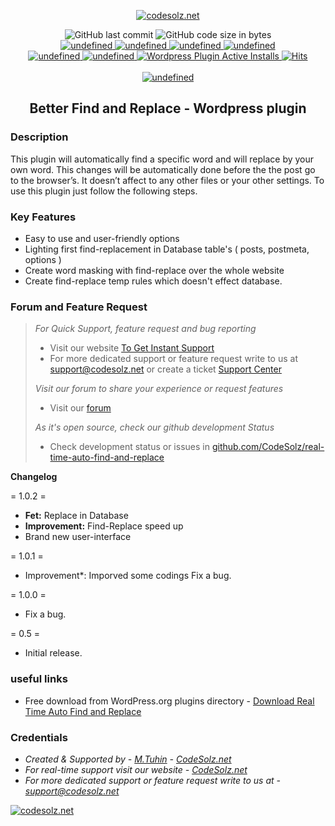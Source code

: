 <p align="center">
    <a href="https://wordpress.org/plugins/real-time-auto-find-and-replace">
        <img src="https://ps.w.org/real-time-auto-find-and-replace/assets/icon-128x128.png" alt="codesolz.net"/>
    </a>
</p>

<p align="center">
    <img alt="GitHub last commit" src="https://img.shields.io/github/last-commit/CodeSolz/real-time-auto-find-and-replace">
    <img alt="GitHub code size in bytes" src="https://img.shields.io/github/languages/code-size/CodeSolz/real-time-auto-find-and-replace"><br>
    <a href="https://wordpress.org/plugins/real-time-auto-find-and-replace">
        <img alt="undefined" src="https://img.shields.io/wordpress/plugin/wp-version/real-time-auto-find-and-replace.svg">
    </a>
    <a href="https://wordpress.org/plugins/real-time-auto-find-and-replace">
        <img alt="undefined" src="https://img.shields.io/wordpress/plugin/tested/real-time-auto-find-and-replace.svg">
    </a>
    <a href="https://wordpress.org/plugins/real-time-auto-find-and-replace">
        <img alt="undefined" src="https://img.shields.io/wordpress/plugin/v/real-time-auto-find-and-replace.svg">
    </a>
    <a href="https://wordpress.org/plugins/real-time-auto-find-and-replace">
        <img alt="undefined" src="https://img.shields.io/wordpress/plugin/rating/real-time-auto-find-and-replace.svg">
    </a>
    <br>
    <a href="https://wordpress.org/plugins/real-time-auto-find-and-replace">
        <img alt="undefined" src="https://img.shields.io/wordpress/plugin/dm/real-time-auto-find-and-replace.svg">
    </a>
    <a href="https://wordpress.org/plugins/real-time-auto-find-and-replace">
        <img alt="undefined" src="https://img.shields.io/wordpress/plugin/dt/real-time-auto-find-and-replace.svg">
    </a>
    <a href="https://wordpress.org/plugins/real-time-auto-find-and-replace">
        <img alt="Wordpress Plugin Active Installs" src="https://img.shields.io/wordpress/plugin/installs/real-time-auto-find-and-replace.svg">
    </a>
    <a href="https://wordpress.org/plugins/real-time-auto-find-and-replace">
        <img src="https://hitcounter.pythonanywhere.com/count/tag.svg?url=https%3A%2F%2Fgithub.com%2FCodeSolz%2Freal-time-auto-find-and-replace" alt="Hits">
    </a>
    <br><br>
    <a href="https://codesolz.net">
        <img alt="undefined" src="https://img.shields.io/badge/Created%20By-M.Tuhin-brightgreen.svg">
    </a>
</p>
<h2 align="center">Better Find and Replace - Wordpress plugin</h2>

### Description 

This plugin will automatically find a specific word and will replace by your own word. This changes will be automatically done before the the post go to the browser’s. It doesn’t affect to any other files or your other settings.
To use this plugin just follow the following steps.

### Key Features

* Easy to use and user-friendly options
* Lighting first find-replacement in Database table's ( posts, postmeta, options )
* Create word masking with find-replace over the whole website
* Create find-replace temp rules which doesn't effect database.

### Forum and Feature Request

<blockquote>

*For Quick Support, feature request and bug reporting*
<ul>
    <li> Visit our website <a target="_blank" href="https://codesolz.net/?utm_source=wordpress.org&utm_medium=README&utm_campaign=woo-altcoin-payment-gateway">To Get Instant Support</a></li>
    <li> For more dedicated support or feature request write to us at <a target="_blank" href="mailto:support@codesolz.net">support@codesolz.net</a> or create a ticket <a href="http://support.codesolz.net/public/create-ticket" target="_blank"> Support Center</a></li>
</ul>

*Visit our forum to share your experience or request features*
<ul>
    <li> Visit our <a target="_blank" href="https://forum.codesolz.net/?utm_source=wordpress.org&utm_medium=README&utm_campaign=woo-altcoin-payment-gateway">forum</a></li>
</ul>

*As it's open source, check our github development Status* 
<ul>
    <li> Check development status or issues in <a target="_blank" href="https://github.com/CodeSolz/real-time-auto-find-and-replace" > github.com/CodeSolz/real-time-auto-find-and-replace </a>
</ul>
</blockquote>

**Changelog**

= 1.0.2 =
* **Fet:** Replace in Database
* **Improvement:** Find-Replace speed up
* Brand new user-interface

= 1.0.1 = 
* Improvement*: Imporved some codings
Fix a bug.

= 1.0.0 = 
* Fix a bug.

= 0.5 = 
* Initial release.


### useful links
- Free download from WordPress.org plugins directory - [Download Real Time Auto Find and Replace](https://wordpress.org/plugins/real-time-auto-find-and-replace/)

### Credentials
- *Created & Supported by - [M.Tuhin](https://codesolz.net/)  - [CodeSolz.net](https://codesolz.net/)*
- *For real-time support visit our website - [CodeSolz.net](https://codesolz.net/)*
- *For more dedicated support or feature request write to us at - [support@codesolz.net](mailto:support@codesolz.net)*

<a href="https://codesolz.net">
  <img src="https://codesolz.net/images/brand-logo/logo.png" alt="codesolz.net"/>
</a>
